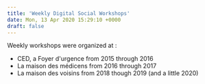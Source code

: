 ```yaml
---
title: 'Weekly Digital Social Workshops'
date: Mon, 13 Apr 2020 15:29:10 +0000
draft: false
---
```


Weekly workshops were organized at :

*   CED, a Foyer d'urgence from 2015 through 2016
*   La maison des médicens from 2016 through 2017
*   La maison des voisins from 2018 though 2019 (and a little 2020)